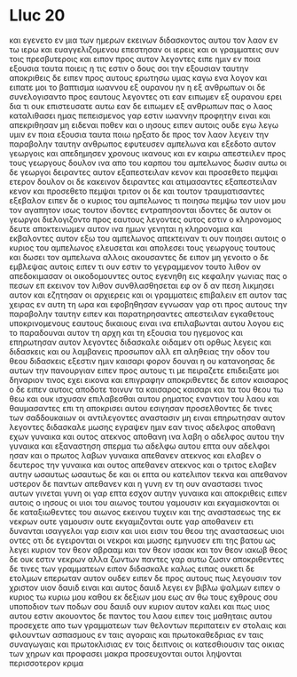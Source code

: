 # Lluc 20
και εγενετο εν μια των ημερων εκεινων διδασκοντος αυτου τον λαον εν τω ιερω και ευαγγελιζομενου επεστησαν οι ιερεις και οι γραμματεις συν τοις πρεσβυτεροις
και ειπον προς αυτον λεγοντες ειπε ημιν εν ποια εξουσια ταυτα ποιεις η τις εστιν ο δους σοι την εξουσιαν ταυτην
αποκριθεις δε ειπεν προς αυτους ερωτησω υμας καγω ενα λογον και ειπατε μοι
το βαπτισμα ιωαννου εξ ουρανου ην η εξ ανθρωπων
οι δε συνελογισαντο προς εαυτους λεγοντες οτι εαν ειπωμεν εξ ουρανου ερει δια τι ουκ επιστευσατε αυτω
εαν δε ειπωμεν εξ ανθρωπων πας ο λαος καταλιθασει ημας πεπεισμενος γαρ εστιν ιωαννην προφητην ειναι
και απεκριθησαν μη ειδεναι ποθεν
και ο ιησους ειπεν αυτοις ουδε εγω λεγω υμιν εν ποια εξουσια ταυτα ποιω
ηρξατο δε προς τον λαον λεγειν την παραβολην ταυτην ανθρωπος εφυτευσεν αμπελωνα και εξεδοτο αυτον γεωργοις και απεδημησεν χρονους ικανους
και εν καιρω απεστειλεν προς τους γεωργους δουλον ινα απο του καρπου του αμπελωνος δωσιν αυτω οι δε γεωργοι δειραντες αυτον εξαπεστειλαν κενον
και προσεθετο πεμψαι ετερον δουλον οι δε κακεινον δειραντες και ατιμασαντες εξαπεστειλαν κενον
και προσεθετο πεμψαι τριτον οι δε και τουτον τραυματισαντες εξεβαλον
ειπεν δε ο κυριος του αμπελωνος τι ποιησω πεμψω τον υιον μου τον αγαπητον ισως τουτον ιδοντες εντραπησονται
ιδοντες δε αυτον οι γεωργοι διελογιζοντο προς εαυτους λεγοντες ουτος εστιν ο κληρονομος δευτε αποκτεινωμεν αυτον ινα ημων γενηται η κληρονομια
και εκβαλοντες αυτον εξω του αμπελωνος απεκτειναν τι ουν ποιησει αυτοις ο κυριος του αμπελωνος
ελευσεται και απολεσει τους γεωργους τουτους και δωσει τον αμπελωνα αλλοις ακουσαντες δε ειπον μη γενοιτο
ο δε εμβλεψας αυτοις ειπεν τι ουν εστιν το γεγραμμενον τουτο λιθον ον απεδοκιμασαν οι οικοδομουντες ουτος εγενηθη εις κεφαλην γωνιας
πας ο πεσων επ εκεινον τον λιθον συνθλασθησεται εφ ον δ αν πεση λικμησει αυτον
και εζητησαν οι αρχιερεις και οι γραμματεις επιβαλειν επ αυτον τας χειρας εν αυτη τη ωρα και εφοβηθησαν εγνωσαν γαρ οτι προς αυτους την παραβολην ταυτην ειπεν
και παρατηρησαντες απεστειλαν εγκαθετους υποκρινομενους εαυτους δικαιους ειναι ινα επιλαβωνται αυτου λογου εις το παραδουναι αυτον τη αρχη και τη εξουσια του ηγεμονος
και επηρωτησαν αυτον λεγοντες διδασκαλε οιδαμεν οτι ορθως λεγεις και διδασκεις και ου λαμβανεις προσωπον αλλ επ αληθειας την οδον του θεου διδασκεις
εξεστιν ημιν καισαρι φορον δουναι η ου
κατανοησας δε αυτων την πανουργιαν ειπεν προς αυτους τι με πειραζετε
επιδειξατε μοι δηναριον τινος εχει εικονα και επιγραφην αποκριθεντες δε ειπον καισαρος
ο δε ειπεν αυτοις αποδοτε τοινυν τα καισαρος καισαρι και τα του θεου τω θεω
και ουκ ισχυσαν επιλαβεσθαι αυτου ρηματος εναντιον του λαου και θαυμασαντες επι τη αποκρισει αυτου εσιγησαν
προσελθοντες δε τινες των σαδδουκαιων οι αντιλεγοντες αναστασιν μη ειναι επηρωτησαν αυτον
λεγοντες διδασκαλε μωσης εγραψεν ημιν εαν τινος αδελφος αποθανη εχων γυναικα και ουτος ατεκνος αποθανη ινα λαβη ο αδελφος αυτου την γυναικα και εξαναστηση σπερμα τω αδελφω αυτου
επτα ουν αδελφοι ησαν και ο πρωτος λαβων γυναικα απεθανεν ατεκνος
και ελαβεν ο δευτερος την γυναικα και ουτος απεθανεν ατεκνος
και ο τριτος ελαβεν αυτην ωσαυτως ωσαυτως δε και οι επτα ου κατελιπον τεκνα και απεθανον
υστερον δε  παντων απεθανεν και η γυνη
εν τη ουν αναστασει τινος αυτων γινεται γυνη οι γαρ επτα εσχον αυτην γυναικα
και αποκριθεις ειπεν αυτοις ο ιησους οι υιοι του αιωνος τουτου γαμουσιν και εκγαμισκονται
οι δε καταξιωθεντες του αιωνος εκεινου τυχειν και της αναστασεως της εκ νεκρων ουτε γαμουσιν ουτε εκγαμιζονται
ουτε γαρ αποθανειν ετι δυνανται ισαγγελοι γαρ εισιν και υιοι εισιν του θεου της αναστασεως υιοι οντες
οτι δε εγειρονται οι νεκροι και μωσης  εμηνυσεν επι της βατου ως λεγει κυριον τον θεον αβρααμ και τον θεον ισαακ και τον θεον ιακωβ
θεος δε ουκ εστιν νεκρων αλλα ζωντων παντες γαρ αυτω ζωσιν
αποκριθεντες δε τινες των γραμματεων ειπον διδασκαλε καλως ειπας
ουκετι δε ετολμων επερωταν αυτον ουδεν
ειπεν δε προς αυτους πως λεγουσιν τον χριστον υιον δαυιδ ειναι
και αυτος δαυιδ λεγει εν βιβλω ψαλμων ειπεν ο κυριος τω κυριω μου καθου εκ δεξιων μου
εως αν θω τους εχθρους σου υποποδιον των ποδων σου
δαυιδ ουν κυριον αυτον καλει και πως υιος αυτου εστιν
ακουοντος δε παντος του λαου ειπεν τοις μαθηταις αυτου
προσεχετε απο των γραμματεων των θελοντων περιπατειν εν στολαις και φιλουντων ασπασμους εν ταις αγοραις και πρωτοκαθεδριας εν ταις συναγωγαις και πρωτοκλισιας εν τοις δειπνοις
οι κατεσθιουσιν τας οικιας των χηρων και προφασει μακρα προσευχονται ουτοι ληψονται περισσοτερον κριμα
